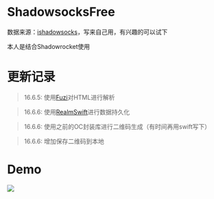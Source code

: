 # ShadowsocksFree
数据来源：[ishadowsocks](http://www.ishadowsocks.net/)，写来自己用，有兴趣的可以试下

本人是结合Shadowrocket使用

# 更新记录
> 16.6.5: 使用[Fuzi](https://github.com/cezheng/Fuzi)对HTML进行解析

> 16.6.6: 使用[RealmSwift](https://github.com/realm/realm-cocoa)进行数据持久化

> 16.6.6: 使用之前的OC封装库进行二维码生成（有时间再用swift写下）

> 16.6.6: 增加保存二维码到本地

# Demo
![](https://github.com/ChengLuffy/ShadowsocksFree/blob/master/Demo.jpg)
